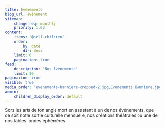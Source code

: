 ```yaml
---
title: Événements
blog_url: évènement
sitemap:
    changefreq: monthly
    priority: 1.03
content:
    items: '@self.children'
    order:
        by: date
        dir: desc
    limit: 6
    pagination: true
feed:
    description: 'Nos Événements'
    limit: 10
pagination: true
visible: true
media_order: 'evenements-banniere-cropped-2.jpg,Evenements Banniere.jpg'
admin:
    children_display_order: default
---
```


Sors les arts de ton angle mort en assistant à un de nos événements, que ce soit notre sortie culturelle mensuelle, nos créations théâtrales ou une de nos tables rondes éphémères.